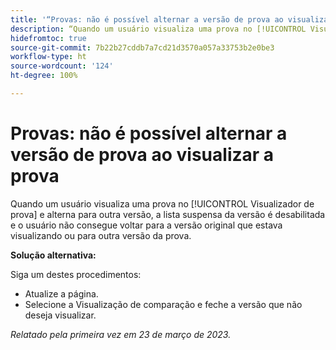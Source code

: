 ```yaml
---
title: '“Provas: não é possível alternar a versão de prova ao visualizar a prova”'
description: “Quando um usuário visualiza uma prova no [!UICONTROL Visualizador de prova] e alterna para outra versão, a lista suspensa da versão é desativada e o usuário não consegue voltar para a versão original que estava visualizando ou para outra versão da prova.”
hidefromtoc: true
source-git-commit: 7b22b27cddb7a7cd21d3570a057a33753b2e0be3
workflow-type: ht
source-wordcount: '124'
ht-degree: 100%

---
```



# Provas: não é possível alternar a versão de prova ao visualizar a prova


<!--
>[!NOTE]
>
>This issue was fixed on March 30, 2023.
-->

Quando um usuário visualiza uma prova no [!UICONTROL Visualizador de prova] e alterna para outra versão, a lista suspensa da versão é desabilitada e o usuário não consegue voltar para a versão original que estava visualizando ou para outra versão da prova.

**Solução alternativa:**

Siga um destes procedimentos:

* Atualize a página.
* Selecione a Visualização de comparação e feche a versão que não deseja visualizar.

_Relatado pela primeira vez em 23 de março de 2023._

